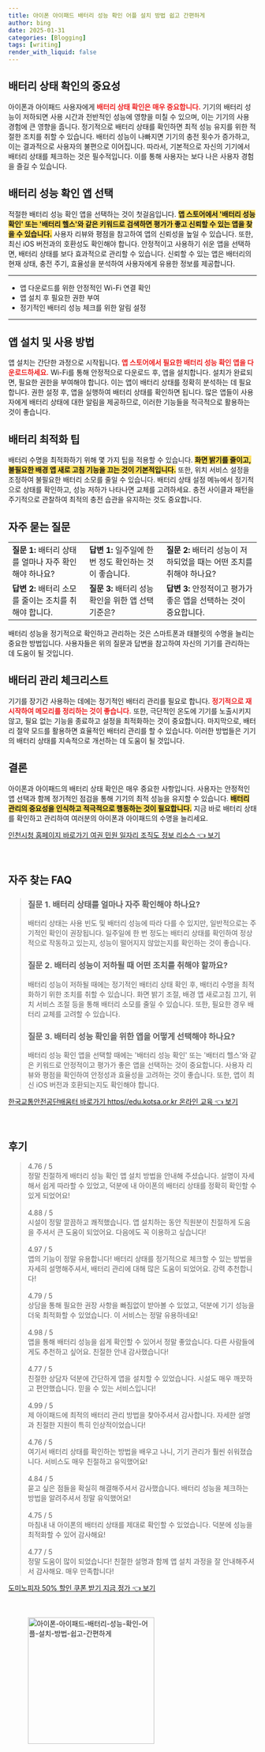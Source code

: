 ```yaml
---
title: 아이폰 아이패드 배터리 성능 확인 어플 설치 방법 쉽고 간편하게
author: bing
date: 2025-01-31
categories: [Blogging]
tags: [writing]
render_with_liquid: false
---
```



<h2 id='배터리 상태 확인의 중요성'>배터리 상태 확인의 중요성</h2>

<p>아이폰과 아이패드 사용자에게 <b><span style="color: #ee2323;">배터리 상태 확인은 매우 중요합니다.</span></b> 기기의 배터리 성능이 저하되면 사용 시간과 전반적인 성능에 영향을 미칠 수 있으며, 이는 기기의 사용 경험에 큰 영향을 줍니다. 정기적으로 배터리 상태를 확인하면 최적 성능 유지를 위한 적절한 조치를 취할 수 있습니다. 배터리 성능이 나빠지면 기기의 충전 횟수가 증가하고, 이는 결과적으로 사용자의 불편으로 이어집니다. 따라서, 기본적으로 자신의 기기에서 배터리 상태를 체크하는 것은 필수적입니다. 이를 통해 사용자는 보다 나은 사용자 경험을 즐길 수 있습니다.</p>

<h2 id='배터리 성능 확인 앱 선택'>배터리 성능 확인 앱 선택</h2>

<p>적절한 배터리 성능 확인 앱을 선택하는 것이 첫걸음입니다. <b><span style="background-color: #ffe066;">앱 스토어에서 '배터리 성능 확인' 또는 '배터리 헬스'와 같은 키워드로 검색하면 평가가 좋고 신뢰할 수 있는 앱을 찾을 수 있습니다.</span></b> 사용자 리뷰와 평점을 참고하여 앱의 신뢰성을 높일 수 있습니다. 또한, 최신 iOS 버전과의 호환성도 확인해야 합니다. 안정적이고 사용하기 쉬운 앱을 선택하면, 배터리 상태를 보다 효과적으로 관리할 수 있습니다. 신뢰할 수 있는 앱은 배터리의 현재 상태, 충전 주기, 효율성을 분석하여 사용자에게 유용한 정보를 제공합니다.</p>

<hr />

<ul>
    <li>앱 다운로드를 위한 안정적인 Wi-Fi 연결 확인</li>
    <li>앱 설치 후 필요한 권한 부여</li>
    <li>정기적인 배터리 성능 체크를 위한 알림 설정</li>
</ul>

<hr />

<h2 id='앱 설치 및 사용 방법'>앱 설치 및 사용 방법</h2>

<p>앱 설치는 간단한 과정으로 시작됩니다. <b><span style="color: #ee2323;">앱 스토어에서 필요한 배터리 성능 확인 앱을 다운로드하세요.</span></b> Wi-Fi를 통해 안정적으로 다운로드 후, 앱을 설치합니다. 설치가 완료되면, 필요한 권한을 부여해야 합니다. 이는 앱이 배터리 상태를 정확히 분석하는 데 필요합니다. 권한 설정 후, 앱을 실행하여 배터리 상태를 확인하면 됩니다. 많은 앱들이 사용자에게 배터리 상태에 대한 알림을 제공하므로, 이러한 기능들을 적극적으로 활용하는 것이 좋습니다.</p>

<h2 id='배터리 최적화 팁'>배터리 최적화 팁</h2>

<p>배터리 수명을 최적화하기 위해 몇 가지 팁을 적용할 수 있습니다. <b><span style="background-color: #ffe066;">화면 밝기를 줄이고, 불필요한 배경 앱 새로 고침 기능을 끄는 것이 기본적입니다.</span></b> 또한, 위치 서비스 설정을 조정하여 불필요한 배터리 소모를 줄일 수 있습니다. 배터리 상태 설정 메뉴에서 정기적으로 상태를 확인하고, 성능 저하가 나타나면 교체를 고려하세요. 충전 사이클과 패턴을 주기적으로 관찰하여 최적의 충전 습관을 유지하는 것도 중요합니다.</p>

<h2 id='자주 묻는 질문'>자주 묻는 질문</h2>

<table>
    <tr>
        <td><b>질문 1:</b> 배터리 상태를 얼마나 자주 확인해야 하나요?</td>
        <td><b>답변 1:</b> 일주일에 한 번 정도 확인하는 것이 좋습니다.</td>
        <td><b>질문 2:</b> 배터리 성능이 저하되었을 때는 어떤 조치를 취해야 하나요?</td>
    </tr>
    <tr>
        <td><b>답변 2:</b> 배터리 소모를 줄이는 조치를 취해야 합니다.</td>
        <td><b>질문 3:</b> 배터리 성능 확인을 위한 앱 선택 기준은?</td>
        <td><b>답변 3:</b> 안정적이고 평가가 좋은 앱을 선택하는 것이 중요합니다.</td>
    </tr>
</table>

<p>배터리 성능을 정기적으로 확인하고 관리하는 것은 스마트폰과 태블릿의 수명을 늘리는 중요한 방법입니다. 사용자들은 위의 질문과 답변을 참고하여 자신의 기기를 관리하는 데 도움이 될 것입니다.</p>

<h2 id='배터리 관리 체크리스트'>배터리 관리 체크리스트</h2>

<p>기기를 장기간 사용하는 데에는 정기적인 배터리 관리를 필요로 합니다. <b><span style="color: #ee2323;">정기적으로 재시작하여 메모리를 정리하는 것이 좋습니다.</span></b> 또한, 극단적인 온도에 기기를 노출시키지 않고, 필요 없는 기능을 종료하고 설정을 최적화하는 것이 중요합니다. 마지막으로, 배터리 절약 모드를 활용하면 효율적인 배터리 관리를 할 수 있습니다. 이러한 방법들은 기기의 배터리 상태를 지속적으로 개선하는 데 도움이 될 것입니다.</p>

<h2 id='결론'>결론</h2>

<p>아이폰과 아이패드의 배터리 상태 확인은 매우 중요한 사항입니다. 사용자는 안정적인 앱 선택과 함께 정기적인 점검을 통해 기기의 최적 성능을 유지할 수 있습니다. <b><span style="background-color: #ffe066;">배터리 관리의 중요성을 인식하고 적극적으로 행동하는 것이 필요합니다.</span></b> 지금 바로 배터리 상태를 확인하고 관리하여 여러분의 아이폰과 아이패드의 수명을 늘리세요.</p>


<p><a class="click-button" title="인천시청 홈페이지 바로가기 여권 민원 일자리 조직도 정보 리소스" href="https://yellowplanner.github.io/posts/%EC%9D%B8%EC%B2%9C%EC%8B%9C%EC%B2%AD-%ED%99%88%ED%8E%98%EC%9D%B4%EC%A7%80-%EB%B0%94%EB%A1%9C%EA%B0%80%EA%B8%B0-%EC%97%AC%EA%B6%8C-%EB%AF%BC%EC%9B%90-%EC%9D%BC%EC%9E%90%EB%A6%AC-%EC%A1%B0%EC%A7%81%EB%8F%84-%EC%A0%95%EB%B3%B4-%EB%A6%AC%EC%86%8C%EC%8A%A4/" rel="dofollow">인천시청 홈페이지 바로가기 여권 민원 일자리 조직도 정보 리소스 👈 보기</a></p><br>
<h2 id='자주_찾는_FAQ'>자주 찾는 FAQ</h2>
<div itemscope="" itemtype="https://schema.org/FAQPage">
<blockquote>
<div itemscope="" itemprop="mainEntity" itemtype="https://schema.org/Question">
<h3 itemprop="name">질문 1. 배터리 상태를 얼마나 자주 확인해야 하나요?</h3>
<div itemscope="" itemprop="acceptedAnswer" itemtype="https://schema.org/Answer">
<span itemprop="text">
<p>배터리 상태는 사용 빈도 및 배터리 성능에 따라 다를 수 있지만, 일반적으로는 주기적인 확인이 권장됩니다. 일주일에 한 번 정도는 배터리 상태를 확인하여 정상적으로 작동하고 있는지, 성능이 떨어지지 않았는지를 확인하는 것이 좋습니다.</p>
</span>
</div>
</div>
<div itemscope="" itemprop="mainEntity" itemtype="https://schema.org/Question">
<h3 itemprop="name">질문 2. 배터리 성능이 저하될 때 어떤 조치를 취해야 할까요?</h3>
<div itemscope="" itemprop="acceptedAnswer" itemtype="https://schema.org/Answer">
<span itemprop="text">
<p>배터리 성능이 저하될 때에는 정기적인 배터리 상태 확인 후, 배터리 수명을 최적화하기 위한 조치를 취할 수 있습니다. 화면 밝기 조절, 배경 앱 새로고침 끄기, 위치 서비스 조절 등을 통해 배터리 소모를 줄일 수 있습니다. 또한, 필요한 경우 배터리 교체를 고려할 수 있습니다.</p>
</span>
</div>
</div>
<div itemscope="" itemprop="mainEntity" itemtype="https://schema.org/Question">
<h3 itemprop="name">질문 3. 배터리 성능 확인을 위한 앱을 어떻게 선택해야 하나요?</h3>
<div itemscope="" itemprop="acceptedAnswer" itemtype="https://schema.org/Answer">
<span itemprop="text">
<p>배터리 성능 확인 앱을 선택할 때에는 '배터리 성능 확인' 또는 '배터리 헬스'와 같은 키워드로 안정적이고 평가가 좋은 앱을 선택하는 것이 중요합니다. 사용자 리뷰와 평점을 확인하여 안정성과 효율성을 고려하는 것이 좋습니다. 또한, 앱이 최신 iOS 버전과 호환되는지도 확인해야 합니다.</p>
</span>
</div>
</div>
</blockquote>
</div>
<p><a class="click-button" title="한국교통안전공단배움터 바로가기 https//edu.kotsa.or.kr 온라인 교육" href="https://yellowplanner.github.io/posts/%ED%95%9C%EA%B5%AD%EA%B5%90%ED%86%B5%EC%95%88%EC%A0%84%EA%B3%B5%EB%8B%A8%EB%B0%B0%EC%9B%80%ED%84%B0-%EB%B0%94%EB%A1%9C%EA%B0%80%EA%B8%B0-httpsedu.kotsa.or.kr-%EC%98%A8%EB%9D%BC%EC%9D%B8-%EA%B5%90%EC%9C%A1/" rel="dofollow">한국교통안전공단배움터 바로가기 https//edu.kotsa.or.kr 온라인 교육 👈 보기</a></p><br>
<h2 id='후기'>후기</h2>
<div itemscope itemtype="https://schema.org/Product">
  <blockquote>
  <div itemprop="review" itemscope itemtype="https://schema.org/Review">
      <div itemprop="reviewRating" itemscope itemtype="https://schema.org/Rating"> <span itemprop="ratingValue">4.76</span> / <span itemprop="bestRating">5</span> </div>
      <span itemprop="reviewBody">정말 친절하게 배터리 성능 확인 앱 설치 방법을 안내해 주셨습니다. 설명이 자세해서 쉽게 따라할 수 있었고, 덕분에 내 아이폰의 배터리 상태를 정확히 확인할 수 있게 되었어요!</span>
  </div>
  <br>
  <div itemprop="review" itemscope itemtype="https://schema.org/Review">
      <div itemprop="reviewRating" itemscope itemtype="https://schema.org/Rating"> <span itemprop="ratingValue">4.88</span> / <span itemprop="bestRating">5</span> </div>
      <span itemprop="reviewBody">시설이 정말 깔끔하고 쾌적했습니다. 앱 설치하는 동안 직원분이 친절하게 도움을 주셔서 큰 도움이 되었어요. 다음에도 꼭 이용하고 싶습니다!</span>
  </div>
  <br>
  <div itemprop="review" itemscope itemtype="https://schema.org/Review">
      <div itemprop="reviewRating" itemscope itemtype="https://schema.org/Rating"> <span itemprop="ratingValue">4.97</span> / <span itemprop="bestRating">5</span> </div>
      <span itemprop="reviewBody">앱의 기능이 정말 유용합니다! 배터리 상태를 정기적으로 체크할 수 있는 방법을 자세히 설명해주셔서, 배터리 관리에 대해 많은 도움이 되었어요. 강력 추천합니다!</span>
  </div>
  <br>
  <div itemprop="review" itemscope itemtype="https://schema.org/Review">
      <div itemprop="reviewRating" itemscope itemtype="https://schema.org/Rating"> <span itemprop="ratingValue">4.79</span> / <span itemprop="bestRating">5</span> </div>
      <span itemprop="reviewBody">상담을 통해 필요한 권장 사항을 빠짐없이 받아볼 수 있었고, 덕분에 기기 성능을 더욱 최적화할 수 있었습니다. 이 서비스는 정말 유용하네요!</span>
  </div>
  <br>
  <div itemprop="review" itemscope itemtype="https://schema.org/Review">
      <div itemprop="reviewRating" itemscope itemtype="https://schema.org/Rating"> <span itemprop="ratingValue">4.98</span> / <span itemprop="bestRating">5</span> </div>
      <span itemprop="reviewBody">앱을 통해 배터리 성능을 쉽게 확인할 수 있어서 정말 좋았습니다. 다른 사람들에게도 추천하고 싶어요. 친절한 안내 감사했습니다!</span>
  </div>
  <br>
  <div itemprop="review" itemscope itemtype="https://schema.org/Review">
      <div itemprop="reviewRating" itemscope itemtype="https://schema.org/Rating"> <span itemprop="ratingValue">4.77</span> / <span itemprop="bestRating">5</span> </div>
      <span itemprop="reviewBody">친절한 상담자 덕분에 간단하게 앱을 설치할 수 있었습니다. 시설도 매우 깨끗하고 편안했습니다. 믿을 수 있는 서비스입니다!</span>
  </div>
  <br>
  <div itemprop="review" itemscope itemtype="https://schema.org/Review">
      <div itemprop="reviewRating" itemscope itemtype="https://schema.org/Rating"> <span itemprop="ratingValue">4.99</span> / <span itemprop="bestRating">5</span> </div>
      <span itemprop="reviewBody">제 아이패드에 최적의 배터리 관리 방법을 찾아주셔서 감사합니다. 자세한 설명과 친절한 지원이 특히 인상적이었습니다!</span>
  </div>
  <br>
  <div itemprop="review" itemscope itemtype="https://schema.org/Review">
      <div itemprop="reviewRating" itemscope itemtype="https://schema.org/Rating"> <span itemprop="ratingValue">4.76</span> / <span itemprop="bestRating">5</span> </div>
      <span itemprop="reviewBody">여기서 배터리 상태를 확인하는 방법을 배우고 나니, 기기 관리가 훨씬 쉬워졌습니다. 서비스도 매우 친절하고 유익했어요!</span>
  </div>
  <br>
  <div itemprop="review" itemscope itemtype="https://schema.org/Review">
      <div itemprop="reviewRating" itemscope itemtype="https://schema.org/Rating"> <span itemprop="ratingValue">4.84</span> / <span itemprop="bestRating">5</span> </div>
      <span itemprop="reviewBody">묻고 싶은 점들을 확실히 해결해주셔서 감사했습니다. 배터리 성능을 체크하는 방법을 알려주셔서 정말 유익했어요!</span>
  </div>
  <br>
  <div itemprop="review" itemscope itemtype="https://schema.org/Review">
      <div itemprop="reviewRating" itemscope itemtype="https://schema.org/Rating"> <span itemprop="ratingValue">4.75</span> / <span itemprop="bestRating">5</span> </div>
      <span itemprop="reviewBody">마침내 내 아이폰의 배터리 상태를 제대로 확인할 수 있었습니다. 덕분에 성능을 최적화할 수 있어 감사해요!</span>
  </div>
  <br>
  <div itemprop="review" itemscope itemtype="https://schema.org/Review">
      <div itemprop="reviewRating" itemscope itemtype="https://schema.org/Rating"> <span itemprop="ratingValue">4.77</span> / <span itemprop="bestRating">5</span> </div>
      <span itemprop="reviewBody">정말 도움이 많이 되었습니다! 친절한 설명과 함께 앱 설치 과정을 잘 안내해주셔서 감사해요. 매우 만족합니다!</span>
  </div>
  </blockquote>
</div>
<p><a class="click-button" title="도미노피자 50% 할인 쿠폰 받기 지금 정가" href="https://yellowplanner.github.io/posts/%EB%8F%84%EB%AF%B8%EB%85%B8%ED%94%BC%EC%9E%90-50-%ED%95%A0%EC%9D%B8-%EC%BF%A0%ED%8F%B0-%EB%B0%9B%EA%B8%B0-%EC%A7%80%EA%B8%88-%EC%A0%95%EA%B0%80/" rel="dofollow">도미노피자 50% 할인 쿠폰 받기 지금 정가 👈 보기</a></p><br>
<figure class="image"><img src="https://yellowplanner.github.io/assets/img/thumbnail/아이폰-아이패드-배터리-성능-확인-어플-설치-방법-쉽고-간편하게.webp" alt="아이폰-아이패드-배터리-성능-확인-어플-설치-방법-쉽고-간편하게" width="256" height="256"></figure>